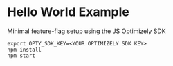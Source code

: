 # Hello World Example

Minimal feature-flag setup using the JS Optimizely SDK

```
export OPTY_SDK_KEY=<YOUR OPTIMIZELY SDK KEY>
npm install
npm start
```
